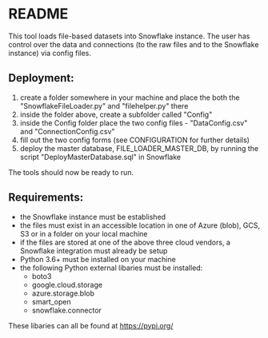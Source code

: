 # README

This tool loads file-based datasets into Snowflake instance. The user has control over the data and connections (to the raw files and to the Snowflake instance) via config files.



## Deployment:
  1. create a folder somewhere in your machine and place the both the "SnowflakeFileLoader.py" and "filehelper.py" there
  2. inside the folder above, create a subfolder called "Config"
  3. inside the Config folder place the two config files - "DataConfig.csv" and "ConnectionConfig.csv"
  4. fill out the two config forms (see CONFIGURATION for further details)
  5. deploy the master database, FILE_LOADER_MASTER_DB, by running the script "DeployMasterDatabase.sql" in Snowflake
  
 The tools should now be ready to run.
 
 

## Requirements:
  - the Snowflake instance must be established
  - the files must exist in an accessible location in one of Azure (blob), GCS, S3 or in a folder on your local machine
  - if the files are stored at one of the above three cloud vendors, a Snowflake integration must already be setup
  - Python 3.6+ must be installed on your machine
  - the following Python external libaries must be installed:
    - boto3
    - google.cloud.storage
    - azure.storage.blob
    - smart_open
    - snowflake.connector

These libaries can all be found at https://pypi.org/
